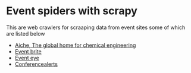 # Event spiders with scrapy

This are web crawlers for scraaping data from event sites some of which are listed below
* [ Aiche, The global home for chemical engineering](http://www.aiche.org/resources/conferences)
* [ Event brite ](http://www.eventbrite.com)
* [ Event eye ](http://www.eventseye.com)
* [ Conferencealerts ](http://conferencealerts.com)




